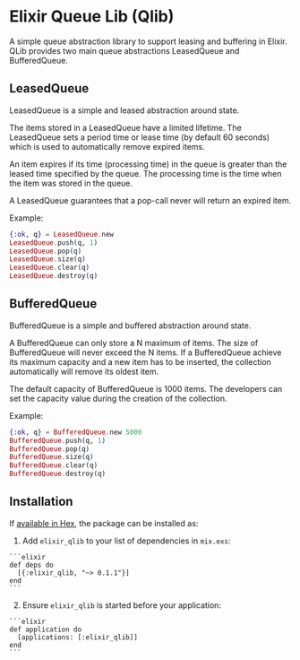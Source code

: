 # Elixir Queue Lib (Qlib)

A simple queue abstraction library to support leasing and buffering in Elixir.
QLib provides two main queue abstractions LeasedQueue and BufferedQueue.

## LeasedQueue

LeasedQueue is a simple and leased abstraction around state.

The items stored in a LeasedQueue have a limited lifetime. The LeasedQueue sets a
period time or lease time (by default 60 seconds) which is used to automatically
remove expired items.

An item expires if its time (processing time) in the queue is greater than the leased
time specified by the queue. The processing time is the time when the item was
stored in the queue.

A LeasedQueue guarantees that a pop-call never will return an expired item.

Example:
```elixir
{:ok, q} = LeasedQueue.new
LeasedQueue.push(q, 1)
LeasedQueue.pop(q)      
LeasedQueue.size(q)
LeasedQueue.clear(q)
LeasedQueue.destroy(q)
```
## BufferedQueue

BufferedQueue is a simple and buffered abstraction around state.

A BufferedQueue can only store a N maximum of items. The size of BufferedQueue
will never exceed the N items. If a BufferedQueue achieve its maximum capacity
and a new item has to be inserted, the collection automatically will remove its
oldest item.

The default capacity of BufferedQueue is 1000 items. The developers can set the
capacity value during the creation of the collection.

Example:
```elixir
{:ok, q} = BufferedQueue.new 5000
BufferedQueue.push(q, 1)
BufferedQueue.pop(q)
BufferedQueue.size(q)
BufferedQueue.clear(q)
BufferedQueue.destroy(q)
```
## Installation

If [available in Hex](https://hex.pm/packages/elixir_qlib), the package can be installed as:

  1. Add `elixir_qlib` to your list of dependencies in `mix.exs`:

    ```elixir
    def deps do
      [{:elixir_qlib, "~> 0.1.1"}] 
    end
    ```

  2. Ensure `elixir_qlib` is started before your application:

    ```elixir
    def application do
      [applications: [:elixir_qlib]]
    end
    ```

